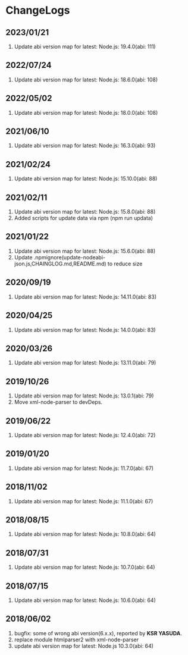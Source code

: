 # ChangeLogs

## 2023/01/21

1. Update abi version map for latest: Node.js: 19.4.0(abi: 111)

## 2022/07/24

1. Update abi version map for latest: Node.js: 18.6.0(abi: 108)

## 2022/05/02

1. Update abi version map for latest: Node.js: 18.0.0(abi: 108)

## 2021/06/10

1. Update abi version map for latest: Node.js: 16.3.0(abi: 93)

## 2021/02/24

1. Update abi version map for latest: Node.js: 15.10.0(abi: 88)

## 2021/02/11

1. Update abi version map for latest: Node.js: 15.8.0(abi: 88)
2. Added scripts for update data via npm (npm run updata)

## 2021/01/22

1. Update abi version map for latest: Node.js: 15.6.0(abi: 88)
2. Update .npmignore(update-nodeabi-json.js,CHAINGLOG.md,README.md) to reduce size

## 2020/09/19

1. Update abi version map for latest: Node.js: 14.11.0(abi: 83)

## 2020/04/25

1. Update abi version map for latest: Node.js: 14.0.0(abi: 83)

## 2020/03/26

1. Update abi version map for latest: Node.js: 13.11.0(abi: 79)

## 2019/10/26

1. Update abi version map for latest: Node.js: 13.0.1(abi: 79)
2. Move xml-node-parser to devDeps.

## 2019/06/22

1. Update abi version map for latest: Node.js: 12.4.0(abi: 72)

## 2019/01/20

1. Update abi version map for latest: Node.js: 11.7.0(abi: 67)

## 2018/11/02

1. Update abi version map for latest: Node.js: 11.1.0(abi: 67)

## 2018/08/15

1. Update abi version map for latest: Node.js: 10.8.0(abi: 64)

## 2018/07/31

1. Update abi version map for latest: Node.js: 10.7.0(abi: 64)

## 2018/07/15

1. Update abi version map for latest: Node.js: 10.6.0(abi: 64)

## 2018/06/02
 
1. bugfix: some of wrong abi version(6.x.x), reported by 
**KSR YASUDA**.
2. replace module htmlparser2 with xml-node-parser
3. update abi version map for latest: Node.js 10.3.0(abi: 64)
